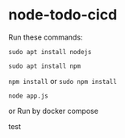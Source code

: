 # node-todo-cicd

Run these commands:


`sudo apt install nodejs`


`sudo apt install npm`


`npm install`
or
`sudo npm install`

`node app.js`


or Run by docker compose

test

